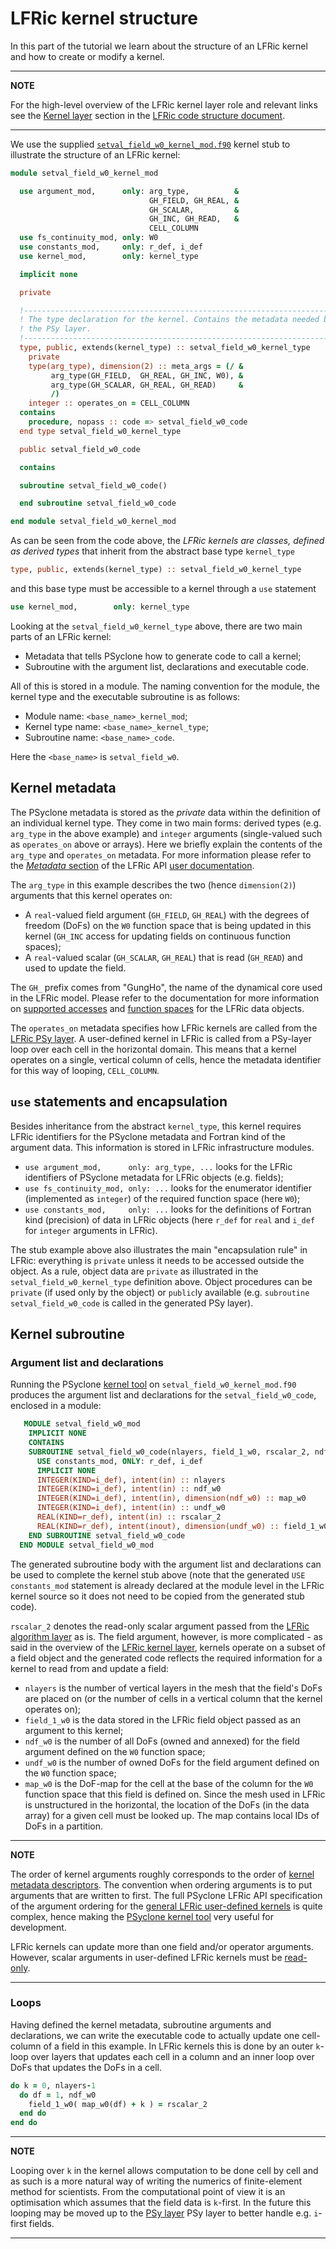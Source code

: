 # LFRic kernel structure

In this part of the tutorial we learn about the structure of an LFRic
kernel and how to create or modify a kernel.

---
**NOTE**

For the high-level overview of the LFRic kernel layer role and
relevant links see the [Kernel layer](
../background/LFRic_structure.md#kernel-layer) section in the
[LFRic code structure document](../background/LFRic_structure.md).

---

We use the supplied [`setval_field_w0_kernel_mod.f90`](
part1/setval_field_w0_kernel_mod.f90) kernel stub to illustrate the structure
of an LFRic kernel:

```fortran
module setval_field_w0_kernel_mod

  use argument_mod,      only: arg_type,          &
                               GH_FIELD, GH_REAL, &
                               GH_SCALAR,         &
                               GH_INC, GH_READ,   &
                               CELL_COLUMN
  use fs_continuity_mod, only: W0
  use constants_mod,     only: r_def, i_def
  use kernel_mod,        only: kernel_type

  implicit none

  private

  !-----------------------------------------------------------------------------
  ! The type declaration for the kernel. Contains the metadata needed by
  ! the PSy layer.
  !-----------------------------------------------------------------------------
  type, public, extends(kernel_type) :: setval_field_w0_kernel_type
    private
    type(arg_type), dimension(2) :: meta_args = (/ &
         arg_type(GH_FIELD,  GH_REAL, GH_INC, W0), &
         arg_type(GH_SCALAR, GH_REAL, GH_READ)     &
         /)
    integer :: operates_on = CELL_COLUMN
  contains
    procedure, nopass :: code => setval_field_w0_code
  end type setval_field_w0_kernel_type

  public setval_field_w0_code

  contains

  subroutine setval_field_w0_code()

  end subroutine setval_field_w0_code

end module setval_field_w0_kernel_mod
```

As can be seen from the code above, the *LFRic kernels are classes, defined
as derived types* that inherit from the abstract base type `kernel_type`

```fortran
type, public, extends(kernel_type) :: setval_field_w0_kernel_type
```

and this base type must be accessible to a kernel through a `use` statement

```fortran
use kernel_mod,        only: kernel_type
```

Looking at the `setval_field_w0_kernel_type` above, there are two main
parts of an LFRic kernel:
* Metadata that tells PSyclone how to generate code to call a kernel;
* Subroutine with the argument list, declarations and executable code.

All of this is stored in a module. The naming convention for the module,
the kernel type and the executable subroutine is as follows:

* Module name: `<base_name>_kernel_mod`;
* Kernel type name: `<base_name>_kernel_type`;
* Subroutine name: `<base_name>_code`.

Here the `<base_name>` is `setval_field_w0`.

## Kernel metadata

The PSyclone metadata is stored as the *private* data within the definition
of an individual kernel type. They come in two main forms: derived types
(e.g. `arg_type` in the above example) and `integer` arguments (single-valued
such as `operates_on` above or arrays). Here we briefly explain the contents
of the `arg_type` and `operates_on` metadata. For more information please refer
to the [*Metadata* section](
https://psyclone.readthedocs.io/en/stable/lfric.html#metadata)
of the LFRic API [user documentation](
https://psyclone.readthedocs.io/en/stable/lfric.html).

The `arg_type` in this example describes the two (hence `dimension(2)`)
arguments that this kernel operates on:
* A `real`-valued field argument (`GH_FIELD`, `GH_REAL`) with the degrees of
  freedom (DoFs) on the `W0` function space that is being updated in this kernel
  (`GH_INC` access for updating fields on continuous function spaces);
* A `real`-valued scalar (`GH_SCALAR`, `GH_REAL`) that is read
  (`GH_READ`) and used to update the field.

The `GH_` prefix comes from "GungHo", the name of the dynamical core used in
the LFRic model. Please refer to the documentation for more information on
[supported accesses](
https://psyclone.readthedocs.io/en/stable/lfric.html#valid-access-modes)
and [function spaces](
https://psyclone.readthedocs.io/en/stable/lfric.html#supported-function-spaces)
for the LFRic data objects.

The `operates_on` metadata specifies how LFRic kernels are called
from the [LFRic PSy layer](../background/LFRic_structure.md#psy-layer).
A user-defined kernel in LFRic is called from a PSy-layer loop over each
cell in the horizontal domain. This means that a kernel operates on a single,
vertical column of cells, hence the metadata identifier for this way
of looping, `CELL_COLUMN`.

## `use` statements and encapsulation

Besides inheritance from the abstract `kernel_type`, this kernel requires
LFRic identifiers for the PSyclone metadata and Fortran kind of the argument
data. This information is stored in LFRic infrastructure modules.

* `use argument_mod,      only: arg_type, ...` looks for the LFRic
  identifiers of PSyclone metadata for LFRic objects (e.g. fields);
* `use fs_continuity_mod, only: ...` looks for the enumerator identifier
  (implemented as `integer`) of the required function space (here `W0`);
* `use constants_mod,     only: ...` looks for the definitions of Fortran
  kind (precision) of data in LFRic objects (here `r_def` for `real` and
  `i_def` for `integer` arguments in LFRic).

The stub example above also illustrates the main "encapsulation rule" in
LFRic: everything is `private` unless it needs to be accessed outside the
object. As a rule, object data are `private` as illustrated in the
`setval_field_w0_kernel_type` definition above. Object procedures can be
`private` (if used only by the object) or `public`ly available (e.g.
`subroutine setval_field_w0_code` is called in the generated PSy layer).

## Kernel subroutine

### Argument list and declarations

Running the PSyclone [kernel tool](https://psyclone.readthedocs.io/en/stable/psyclone_kern.html) 
on `setval_field_w0_kernel_mod.f90` produces the argument list and
declarations for the `setval_field_w0_code`, enclosed in a module:

```fortran
   MODULE setval_field_w0_mod
    IMPLICIT NONE
    CONTAINS
    SUBROUTINE setval_field_w0_code(nlayers, field_1_w0, rscalar_2, ndf_w0, undf_w0, map_w0)
      USE constants_mod, ONLY: r_def, i_def
      IMPLICIT NONE
      INTEGER(KIND=i_def), intent(in) :: nlayers
      INTEGER(KIND=i_def), intent(in) :: ndf_w0
      INTEGER(KIND=i_def), intent(in), dimension(ndf_w0) :: map_w0
      INTEGER(KIND=i_def), intent(in) :: undf_w0
      REAL(KIND=r_def), intent(in) :: rscalar_2
      REAL(KIND=r_def), intent(inout), dimension(undf_w0) :: field_1_w0
    END SUBROUTINE setval_field_w0_code
  END MODULE setval_field_w0_mod
```

The generated subroutine body with the argument list and declarations
can be used to complete the kernel stub above (note that the generated
`USE constants_mod` statement is already declared at the module level
in the LFRic kernel source so it does not need to be copied from the
generated stub code).

`rscalar_2` denotes the read-only scalar argument passed from the
[LFRic algorithm layer](../background/LFRic_structure.md#algorithm-layer)
as is. The field argument, however, is more complicated - as said in the
overview of the [LFRic kernel layer](
../background/LFRic_structure.md#kernel-layer), kernels operate on a subset
of a field object and the generated code reflects the required information
for a kernel to read from and update a field:

* `nlayers` is the number of vertical layers in the mesh that the
  field's DoFs are placed on (or the number of cells in a vertical
  column that the kernel operates on);
* `field_1_w0` is the data stored in the LFRic field object passed as an
  argument to this kernel;
* `ndf_w0` is the number of all DoFs (owned and annexed) for the field
  argument defined on the `W0` function space;
* `undf_w0` is the number of owned DoFs for the field argument defined
  on the `W0` function space;
* `map_w0` is the DoF-map for the cell at the base of the column for
  the `W0` function space that this field is defined on. Since the mesh
  used in LFRic is unstructured in the horizontal, the location of the
  DoFs (in the data array) for a given cell must be looked up. The map
  contains local IDs of DoFs in a partition.

---
**NOTE**

The order of kernel arguments roughly corresponds to the order of
[kernel metadata descriptors](#kernel-metadata). The convention when
ordering arguments is to put arguments that are written to first.
The full PSyclone LFRic API specification of the argument ordering for
the [general LFRic user-defined kernels](
https://psyclone.readthedocs.io/en/stable/lfric.html#rules-for-general-purpose-kernels)
is quite complex, hence making the [PSyclone kernel tool](
https://psyclone.readthedocs.io/en/stable/psyclone_kern.html) very useful
for development.

LFRic kernels can update more than one field and/or operator arguments.
However, scalar arguments in user-defined LFRic kernels must be
[read-only](
https://psyclone.readthedocs.io/en/stable/lfric.html#valid-access-modes).

---

### Loops

Having defined the kernel metadata, subroutine arguments and
declarations, we can write the executable code to actually update one
cell-column of a field in this example. In LFRic kernels this is done by
an outer `k`-loop over layers that updates each cell in a column and an
inner loop over DoFs that updates the DoFs in a cell.

```fortran
do k = 0, nlayers-1
  do df = 1, ndf_w0
    field_1_w0( map_w0(df) + k ) = rscalar_2
  end do
end do
```

---
**NOTE**

Looping over `k` in the kernel allows computation to be done cell by cell
and as such is a more natural way of writing the numerics of finite-element
method for scientists. From the computational point of view it is an
optimisation which assumes that the field data is `k`-first. In the future
this looping may be moved up to the [PSy layer](
../background/LFRic_structure.md#psy-layer) PSy layer to
better handle e.g. `i`-first fields.

---
